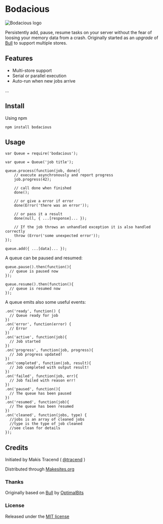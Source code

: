 # Bodacious

![Bodacious logo](http://i.imgur.com/imdhQOY.png)

Persistently add, pause, resume tasks on your server without the fear of loosing your memory data from a crash. Originally started as an _upgrade_ of [Bull](https://github.com/OptimalBits/bull) to support multiple stores.

## Features

* Multi-store support
* Serial or parallel execution
* Auto-run when new jobs arrive

...

## Install

Using npm
```
npm install bodacious
```

## Usage

```
var Queue = require('bodacious');

var queue = Queue('job title');

queue.process(function(job, done){
	// execute asynchronously and report progress
	job.progress(42);

	// call done when finished
	done();

	// or give a error if error
	done(Error('there was an error'));

	// or pass it a result
	done(null, { ...[response]... });

	// If the job throws an unhandled exception it is also handled correctly
	throw (Error('some unexpected error'));
});

queue.add({ ...[data]... });
```
A queue can be paused and resumed:

```
queue.pause().then(function(){
  // queue is paused now
});

queue.resume().then(function(){
  // queue is resumed now
});
```
A queue emits also some useful events:

```
.on('ready', function() {
  // Queue ready for job
})
.on('error', function(error) {
  // Error
})
.on('active', function(job){
  // Job started
})
.on('progress', function(job, progress){
  // Job progress updated!
})
.on('completed', function(job, result){
  // Job completed with output result!
})
.on('failed', function(job, err){
  // Job failed with reason err!
})
.on('paused', function(){
  // The queue has been paused
})
.on('resumed', function(job){
  // The queue has been resumed
})
.on('cleaned', function(jobs, type) {
  //jobs is an array of cleaned jobs
  //type is the type of job cleaned
  //see clean for details
});
```

## Credits

Initiated by Makis Tracend ( [@tracend](https://github.com/tracend) )

Distributed through [Makesites.org](http://makesites.org)

### Thanks

Originally based on [Bull](https://github.com/OptimalBits/bull) by [OptimalBits](https://github.com/OptimalBits)

### License

Released under the [MIT license](http://makesites.org/licenses/MIT)
